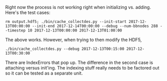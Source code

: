 Right now the process is not working right when initializing vs. adding.  Here's the test cases:

    rm output.hdf5; ./bin/cache_collectdes.py --init-start 2017-12-13T00:00:00 --init-end 2017-12-14T00:00:00 --debug --num-bbnodes 288 --timestep 10 2017-12-13T00:00:00 2017-12-13T01:00:00

The above works.  However, when trying to then modify the HDF5,

    ./bin/cache_collectdes.py --debug 2017-12-13T00:15:00 2017-12-13T00:30:00

There are IndexErrors that pop up.  The difference in the second case is attaching versus init'ing.  The indexing stuff really needs to be factored out so it can be tested as a separate unit.
